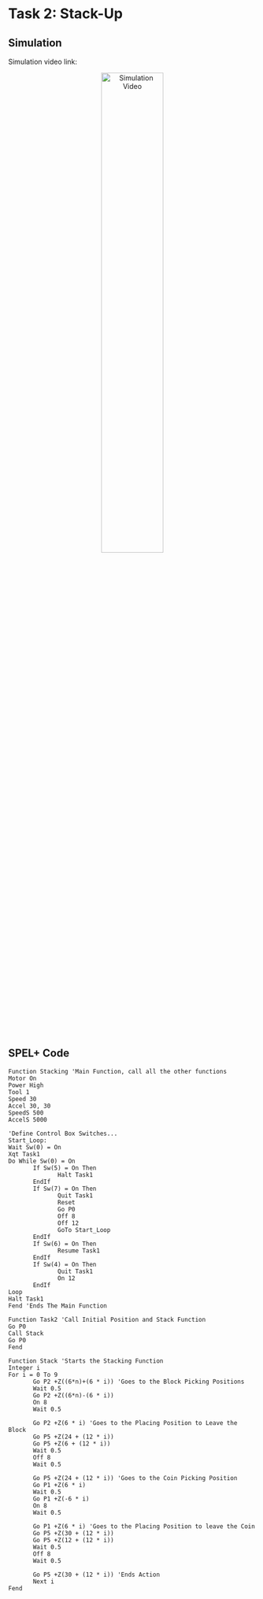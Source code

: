 # Task 2: Stack-Up
## Simulation
Simulation video link:
<p align="center">
<a  href="https://youtu.be/qhKUARaJpzY" target="_blank">
    <img src="https://img.youtube.com/vi/qhKUARaJpzY/0.jpg" alt="Simulation Video" style="width:50%; max-width:600px, height:50%;">
</a>
</p>

## SPEL+ Code
```
Function Stacking 'Main Function, call all the other functions
Motor On
Power High
Tool 1
Speed 30
Accel 30, 30
SpeedS 500
AccelS 5000

'Define Control Box Switches...
Start_Loop:
Wait Sw(0) = On
Xqt Task1
Do While Sw(0) = On
       If Sw(5) = On Then
              Halt Task1
       EndIf
       If Sw(7) = On Then
              Quit Task1
              Reset
              Go P0
              Off 8
              Off 12
              GoTo Start_Loop
       EndIf
       If Sw(6) = On Then
              Resume Task1
       EndIf
       If Sw(4) = On Then
              Quit Task1
              On 12
       EndIf
Loop
Halt Task1
Fend 'Ends The Main Function

Function Task2 'Call Initial Position and Stack Function
Go P0
Call Stack
Go P0
Fend

Function Stack 'Starts the Stacking Function
Integer i
For i = 0 To 9
       Go P2 +Z((6*n)+(6 * i)) 'Goes to the Block Picking Positions
       Wait 0.5
       Go P2 +Z((6*n)-(6 * i))
       On 8
       Wait 0.5
           
       Go P2 +Z(6 * i) 'Goes to the Placing Position to Leave the Block
       Go P5 +Z(24 + (12 * i))
       Go P5 +Z(6 + (12 * i))
       Wait 0.5
       Off 8
       Wait 0.5
       
       Go P5 +Z(24 + (12 * i)) 'Goes to the Coin Picking Position
       Go P1 +Z(6 * i)
       Wait 0.5
       Go P1 +Z(-6 * i)
       On 8
       Wait 0.5
       
       Go P1 +Z(6 * i) 'Goes to the Placing Position to leave the Coin
       Go P5 +Z(30 + (12 * i))
       Go P5 +Z(12 + (12 * i))
       Wait 0.5
       Off 8
       Wait 0.5
       
       Go P5 +Z(30 + (12 * i)) 'Ends Action
       Next i
Fend
```
